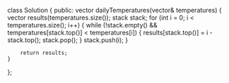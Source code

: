 class Solution {
public:
    vector<int> dailyTemperatures(vector<int>& temperatures) {
        vector<int> results(temperatures.size());
        stack<int> stack;
        for (int i = 0; i < temperatures.size(); i++) {
            while (!stack.empty() && temperatures[stack.top()] < temperatures[i]) {
                results[stack.top()] = i - stack.top();
                stack.pop();
            }
            stack.push(i);
        }

        return results; 
    }
};
